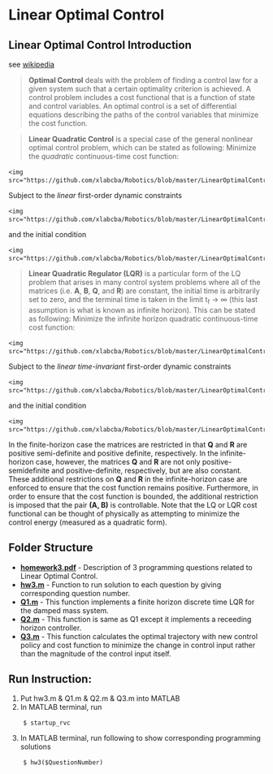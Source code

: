 # Linear Optimal Control

## Linear Optimal Control Introduction
see [wikipedia](https://en.wikipedia.org/wiki/Optimal_control#Linear_quadratic_control)

> **Optimal Control** deals with the problem of finding a control law for a given system such that a certain optimality criterion is achieved. A control problem includes a cost functional that is a function of state and control variables. An optimal control is a set of differential equations describing the paths of the control variables that minimize the cost function. 

> **Linear Quadratic Control** is a special case of the general nonlinear optimal control problem, which can be stated as following:
Minimize the *quadratic* continuous-time cost function:

	<img src="https://github.com/xlabcba/Robotics/blob/master/LinearOptimalControl/figures/quadraticCost.png"/>

Subject to the *linear* first-order dynamic constraints

    <img src="https://github.com/xlabcba/Robotics/blob/master/LinearOptimalControl/figures/linearConstraint.png"/>

and the initial condition

	<img src="https://github.com/xlabcba/Robotics/blob/master/LinearOptimalControl/figures/initialCondition.png"/>

> **Linear Quadratic Regulator (LQR)** is a particular form of the LQ problem that arises in many control system problems where all of the matrices (i.e. **A**, **B**, **Q**, and **R**) are constant, the initial time is arbitrarily set to zero, and the terminal time is taken in the limit t<sub>f</sub> → ∞ (this last assumption is what is known as infinite horizon). This can be stated as following:
Minimize the infinite horizon quadratic continuous-time cost function:

	<img src="https://github.com/xlabcba/Robotics/blob/master/LinearOptimalControl/figures/quadraticContinuousCost.png"/>

Subject to the *linear time-invariant* first-order dynamic constraints

	<img src="https://github.com/xlabcba/Robotics/blob/master/LinearOptimalControl/figures/linearTimeVariantConstraint.png"/>

and the initial condition

	<img src="https://github.com/xlabcba/Robotics/blob/master/LinearOptimalControl/figures/initialCondition.png"/>

In the finite-horizon case the matrices are restricted in that **Q** and **R** are positive semi-definite and positive definite, respectively. In the infinite-horizon case, however, the matrices **Q** and **R** are not only positive-semidefinite and positive-definite, respectively, but are also constant. These additional restrictions on **Q** and **R** in the infinite-horizon case are enforced to ensure that the cost function remains positive. Furthermore, in order to ensure that the cost function is bounded, the additional restriction is imposed that the pair **(A, B)** is controllable. Note that the LQ or LQR cost functional can be thought of physically as attempting to minimize the control energy (measured as a quadratic form).

## Folder Structure

* **[homework3.pdf](https://github.com/xlabcba/Robotics/blob/master/LinearOptimalControl/homework3.pdf)** - Description of 3 programming questions related to Linear Optimal Control.
* **[hw3.m](https://github.com/xlabcba/Robotics/blob/master/LinearOptimalControl/hw3.m)** - Function to run solution to each question by giving corresponding question number.
* **[Q1.m](https://github.com/xlabcba/Robotics/blob/master/LinearOptimalControl/Q1.m)** - This function implements a finite horizon discrete time LQR for the damped mass system.
* **[Q2.m](https://github.com/xlabcba/Robotics/blob/master/LinearOptimalControl/Q2.m)** - This function is same as Q1 except it implements a receeding horizon controller.
* **[Q3.m](https://github.com/xlabcba/Robotics/blob/master/LinearOptimalControl/Q3.m)** - This function calculates the optimal trajectory with new control policy and cost function to minimize the change in control input rather than the magnitude of the control input itself.

## Run Instruction:
1. Put hw3.m & Q1.m & Q2.m & Q3.m into MATLAB
2. In MATLAB terminal, run
```
	$ startup_rvc
```
3. In MATLAB terminal, run following to show corresponding programming solutions
```
	$ hw3($QuestionNumber)
```	
